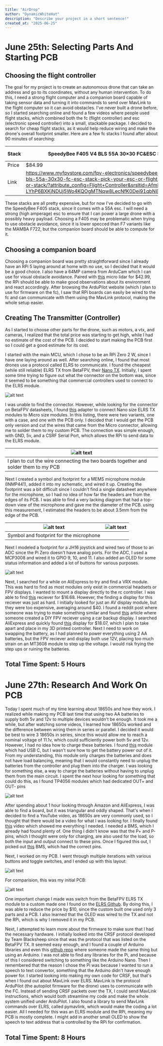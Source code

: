 ```yaml
---
title: "AirDrop"
author: "DynamicWhiteHat"
description: "Describe your project in a short sentence!"
created_at: "2025-06-25"
---
```


# June 25th: Selecting Parts And Starting PCB

## Choosing the flight controller

The goal for my project is to create an autonomous drone that can take an address and go to its coordinates, without any human intervention. To do this, I need a strong flight computer and a companion board
capable of taking sensor data and turning it into commands to send over MavLink to the flight computer so it can avoid obstacles. I've never built a drone before, so I started searching online and found a few videos
where people used flight stacks, which combined both the fc (flight controller) and esc (electronic speed controller) into a small, stackable package. I decided to search for cheap flight stacks, as it would help
reduce wiring and make the drone's overall footprint smaller. Here are a few fc stacks I found after about 90 minutes of searching:

| Stack | SpeedyBee F405 V4 BLS 55A 30×30 FC&ESC Stack                                                                                                                                                                                                      | MAMBA MK4 F722 APP 55A ESC                                                                        | MAMBA MK4 F722 MINI F40 40A ESC                                            |
|-------|---------------------------------------------------------------------------------------------------------------------------------------------------------------------------------------------------------------------------------------------------|---------------------------------------------------------------------------------------------------|----------------------------------------------------------------------------|
| Price | $84.99                                                                                                                                                                                                                                            | $98.99                                                                                            | $85.99                                                                     |
| Link  | https://www.myfpvstore.com/fpv-electronics/speedybee-f405-v4-bls-55a-30x30-fc-esc-stack-pick-your-esc-or-flight-controller-or-stack/?attribute_config=Flight+Controller&srsltid=AfmBOorgCc-LYhP6BXKjNDUj5Wo4KQOgMTNqw8LecNfK0Dei91qbN8SLbX0&gQT=1 | https://www.diatone.us/collections/mamba-stack/products/mb-mk4-f722-app-fc?variant=39828008337495 | https://www.diatone.us/products/mb-mk4-f722-mini-fc?variant=39800999444567 |

These stacks are all pretty expensive, but for now I've decided to go with the SpeedyBee F405 stack, since it comes with a 55A esc. I will need a strong (high amperage) esc to ensure that I can power a large 
drone with a possibly heavy payload. Choosing a F405 may be problematic when trying to use obstacle avoidance, since it is lower specced than F7 variants like the MAMBA F722, but the companion board should be able to
compute for it.

## Choosing a companion board

Choosing a companion board was pretty straightforward since I already have an RPi 5 laying around at home with no use, so I decided that it would be a good choice. I also have a 64MP camera from ArduCam which I can use
for visual obstacle avoidance. Paired with [this](https://www.amazon.com/MakerFocus-Single-Point-Ranging-Pixhawk-Compatible/dp/B075V5TZRY/) micro lidar for $42.99, the RPi should be able to make good observations about
its environment and react accordingly. After browsing the ArduPilot website (which I plan to use for firmware on the fc), I saw that RPi boards can easily be wired to the fc and can communicate with them using the MavLink
protocol, making the whole setup easier.

## Creating The Transmitter (Controller)

As I started to choose other parts for the drone, such as motors, a vtx, and cameras, I realized that the total price was starting to get high, while I had no estimate of the cost of the PCB. I decided to start making
the PCB first so I could get a good estimate for its cost.

I started with the main MCU, which I chose to be an RPi Zero 2 W, since I have one laying around as well. After searching online, I found that most drones use a protocol called ELRS to communicate. I found the cheapest
(while still reliable) ELRS TX from BetaFPV, their [Nano TX](https://betafpv.com/products/elrs-nano-tx-module?variant=39416993382534). Initially, I spent some time trying to figure out what the connector on the bottom
was, since it seemed to be something that commercial controllers used to connect to the ELRS module. 

![alt text](src/image.png)

I was unable to find the connector. However, while looking for the connector on BetaFPV datasheets, I found [this](https://www.aliexpress.us/item/3256805485078820.html?spm=a2g0o.productlist.main.2.45a074d4xgLRqQ&algo_pvid=9dc8a4cc-f35b-4f58-bf59-19bcd15fab2d&algo_exp_id=9dc8a4cc-f35b-4f58-bf59-19bcd15fab2d-1&pdp_ext_f=%7B%22order%22%3A%2230%22%2C%22eval%22%3A%221%22%7D&pdp_npi=4%40dis%21USD%216.19%210.99%21%21%216.19%210.99%21%402101e7f617508718492568964e2212%2112000033963418090%21sea%21US%216238534509%21ABX&curPageLogUid=mIJLSDhtRmo2&utparam-url=scene%3Asearch%7Cquery_from%3A) adapter to connect Nano size ELRS TX modules to Micro size modules. In this listing, there were two variants, one with a case, and one with the PCB only. I decided that I would get the PCB only version and cut the wires that came from the Micro connector, allowing me to solder them to my custom PCB. The connection was simple enough, with GND, 5v, and a CSRF Serial Port, which allows the RPi to send data to the ELRS module.

|![alt text](src/image1.png)|
|---------------------------|
|I plan to cut the wire connecting the two boards together and solder them to my PCB|

Next I created a symbol and footprint for a MEMS microphone module (INMP441), added it into my schematic, and wired it up. Creating the footprint was a bit difficult since I couldn't find a single datasheet anywhere for the microphone, so I had no idea of how far the headers are from the edges of its PCB. I was able to find a very lacking diagram that had a top-down view of the microphone and gave me the diameter of the PCB. using this measurement, I estimated the headers to be about 3.5mm from the edge of the PCB.

|![alt text](src/image2.png) |![alt text](src/image3.png)|
|----------------------------|---------------------------|
| Symbol and footprint for the microphone                |

Next I modeled a footprint for a JH16 joystick and wired two of those to an ADC since the Pi Zero doesn't have analog ports. For the ADC, I used a MCP3008 and wired it to GPIO 9, 10, and 11. I also added an OLED for some status information and added a lot of buttons for various purposes.

![alt text](src/image4.png)

Next, I searched for a while on AliExpress to try and find a VRX module. This was hard to find as most modules only exist in commercial headsets or FPV displays. I wanted to mount a display directly to the rc controller. I was able to find [this](https://www.aliexpress.us/item/3256803424747907.html?spm=a2g0o.productlist.main.1.10964bd5jEUqfr&algo_pvid=466401c5-08b4-45ab-8d8b-04525a704688&algo_exp_id=466401c5-08b4-45ab-8d8b-04525a704688-0&pdp_ext_f=%7B%22order%22%3A%2220%22%2C%22eval%22%3A%221%22%7D&pdp_npi=4%40dis%21USD%2130.68%2116.68%21%21%2130.68%2116.68%21%40210337bc17508875091944994e60ac%2112000036739939395%21sea%21US%216238534509%21ABX&curPageLogUid=Nlgo7jIuctVy&utparam-url=scene%3Asearch%7Cquery_from%3A) reciever for $16.68. However, the finding a display for this reciever was just as hard. I initially looked for just an AV display module, but they were too expensive, averaging around $40. I found a reddit post where someone was trying to make something similar and found [this](https://oscarliang.com/diy-fpv-display-fatshark-module/) article where someone created a DIY FPV reciever using a car backup display. I searched AliExpress and quickly found [this](https://www.aliexpress.us/item/3256807008143866.html?spm=a2g0o.productlist.main.9.bb35HudVHudVKL&algo_pvid=0366aa92-9c5e-4f2f-99df-266da67ee4fd&algo_exp_id=0366aa92-9c5e-4f2f-99df-266da67ee4fd-8&pdp_ext_f=%7B%22order%22%3A%2240%22%2C%22eval%22%3A%221%22%7D&pdp_npi=4%40dis%21USD%2118.44%2118.07%21%21%21131.45%21128.82%21%402103010e17509028489278830e7b2f%2112000039762349015%21sea%21US%216238534509%21ABX&curPageLogUid=kccZc2bw8ewx&utparam-url=scene%3Asearch%7Cquery_from%3A&_gl=1*ix8opv*_gcl_au*Nzc4NzI1NjUyLjE3NDkxNDE5NTk.*_ga*NjY3NDI4MDUyMTYzMDA1LjE3NDM5NTQ4MDYxMzU.*_ga_VED1YSGNC7*czE3NTA5MDI4MDIkbzE2JGcxJHQxNzUwOTAyOTMwJGoxNCRsMCRoMA..) display for $18.07, which I plan to take apart and place in my 3D printed controller. Next I need to work on swapping the battery, as I had planned to power everything using 2 AA batteries, but the FPV reciever and display both use 12V, placing too much strain on an MT3608 module to step up the voltage. I would risk frying the step ups or ruining the batteries.

## Total Time Spent: 5 Hours

# June 27th: Research And Work On PCB

Today I spent much of my time learning about 18650s and how they work. I realized while making my PCB last time that using two AA batteries to supply both 5v and 12v to multiple devices wouldn't be enough. It took me a while, but after watching some videos, I learned how 18650s worked and the difference between wiring them in series or parallel. I decided it would be best to wire 3 18650s in series, since this would allow me to reach a nominal voltage of 11.1v, which could sufficiently power both 5v and 12v. However, I had no idea how to charge these batteries. I found [this](https://www.amazon.com/DWEII-Lithium-Battery-Multi-Cell-Step-Up/dp/B0C5GQYNL1/ref=sr_1_2?crid=3IOIZJPV1VHGG&dib=eyJ2IjoiMSJ9.zJJT-NSESJb9uYCtYXwqm4AibWW5pa3RBg2ggv3_91c1r5xgyshFaufj2tMjzo9U7JX3eSUNGJ2VJsGXdsSMzCD7aH85JIm1NwBLmaiGlnCOu7-dAaOD7x-n-heN4M1gY92LldzCoCn51vt0HFZR_IqonAnLM_aDDwGehMet3ws3HMx0Awc6irXKOVm2ZqnuTJ-zEan6asgf4C3Mdrt83f9Fl4ZFcCIGHRYyLp5jUgTgQRPBOBkQ9EfrJvgkPx2Xz8bV841Tc5rDdYHks3zLSSQbpQQuV1PP0WfPFtGaxH4.VeGpiHhHhBNn3TEgRZ-iam5B3_aMkPxrGzB16C1MlPI&dib_tag=se&keywords=3s%2Blion&qid=1750953922&sprefix=3s%2Blion%2B%2Caps%2C149&sr=8-2&th=1) module which had USB C, but I wasn't sure how to get the battery power out of it. From my understanding, this module only charges the batteries and does not have load balancing, meaning that I would constantly need to unplug the batteries from the controller and plug them into the charger. I was looking for something else, a way to charge the batteries without having to unplug them from the main circuit. I spent the next hour looking for something that could do this, as I found TP4056 modules which had dedicated OUT+ and OUT- pins

![alt text](src/image5.png)

After spending about 1 hour looking through Amazon and AliExpress, I was able to find a board, but it was triangular and oddly shaped. That's when I decided to find a YouTube video, as 18650s are very commonly used, so I thought that there would be a video for what I was looking for. I finally found [this](https://www.youtube.com/watch?v=PCM4eRYbHHE&pp=ygUUMTg2NTAgM3MgYm1zIGNoYXJnZXI%3D) video which showed me everything I needed. I needed a BMS, which I already had found plenty of. One thing I didn't know was that the P+ and P- pins, which I thought were only for charging, are also used for the load, so both the input and output connect to these pins. Once I figured this out, I picked out [this](https://www.amazon.com/Anmbest-Charger-Protection-Lithium-Battery/dp/B07DYS6RJJ/ref=sr_1_1?crid=2D8QYKRYOIJJT&dib=eyJ2IjoiMSJ9.aEjN902Niez2fEZ8OebIzhLMXFAuKlIpIfqBPJYQ8E6QtPtqr7_5AUAR3hXezWA22Fr1UlwSfCsyXVAulQ6sVe5Qaw0uacIctoTyV5UDsLeXCgaatHl6loIJ7zn-6vXdQ_LwAuMIuWzwXJJunNtfQP68IQi1btfBwDJSC-RHMwrA8Izgt9Cx7ajfDYtgN4G_HvdeTAfTe4DejzWy5IsrcZ2s5InGSWd2VCqIb8AlUX4.IwxHgWruoHG2X8y-TR8bnBeNyv9HJ7DMk9YnOwJ7LhA&dib_tag=se&keywords=3s%2Bli-ion%2Bcharger%2Bpcb%2Bwith%2Bled&qid=1750980521&sprefix=3s%2Bli-ion%2Bcharger%2Bpcb%2Bwith%2Bled%2Caps%2C72&sr=8-1&th=1) BMS, which had the correct pins.

Next, I worked on my PCB. I went through multiple iterations with various buttons and toggle switches, and I ended up with this layout: 

![alt text](image6.png)

For comparision, this was my initial PCB:

![alt text](image7.png)

One important change I made was switch from the BetaFPV ELRS TX module to a custom made one I found on the [ELRS Github](https://github.com/ExpressLRS/ExpressLRS-Hardware/tree/master/PCB/2400MHz/TX_SX1280_Super_Slim). By doing this, I was able to reduce the price by $10, since the custom built one used only 3 parts and a PCB. I also learned that the OLED was wired to the TX and not the RPi, which is why I removed it in my PCB.

Next, I attempted to learn more about the firmware to make sure that I had the necessary hardware. I initially looked into the CRSF protocol developed by Team Blacksheep since that was the protocol that was listed on the BetaFPV TX. It seemed easy enough, and I found a couple of Arduino libraries and even this [github repo](https://github.com/kkbin505/Arduino-Transmitter-for-ELRS?tab=readme-ov-file) where someone made the same thing but using an Arduino. I was not able to find any libraries for the Pi, and because of this I considered switching to something like the Arduino Nano. Then I remembered that the reason I chose the Pi was because I wanted to run a speech to text convertor, something that the Arduino didn't have enough power for. I started looking into making my own code for CRSF, but that's when I found out about MavLink over ELRS. MavLink is the protocol ArduPilot (the autopilot firmware for the drone) uses to communicate with the FC. Instead of sending CRSF packets over the TX, I could send MavLink instructions, which would both streamline my code and make the whole system unified under ArduPilot. I also found a library to send MavLink commands over ELRS, called pymavlink, which would make the coding a lot easier. All I needed for this was an ELRS module and the RPi, meaning my PCB is mostly complete. I might add in another small OLED to show the speech to text address that is controlled by the RPi for confirmation.

## Total Time Spent: 8 Hours
